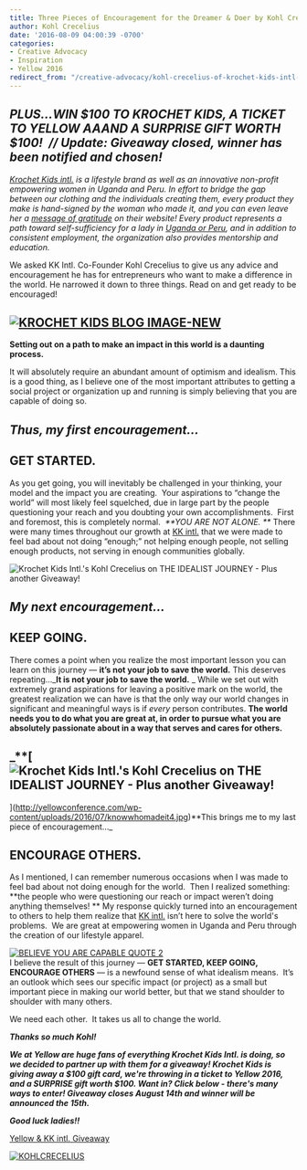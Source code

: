 ```yaml
---
title: Three Pieces of Encouragement for the Dreamer & Doer by Kohl Crecelius, Co-Founder of Krochet Kids INTL.
author: Kohl Crecelius
date: '2016-08-09 04:00:39 -0700'
categories:
- Creative Advocacy
- Inspiration
- Yellow 2016
redirect_from: "/creative-advocacy/kohl-crecelius-of-krochet-kids-intl-on-the-idealist-journey-and-another-giveaway/"
---
```


## _PLUS...WIN $100 TO KROCHET KIDS, A TICKET TO YELLOW AAAND A SURPRISE GIFT WORTH $100!  // Update: Giveaway closed, winner has been notified and chosen!_

_[Krochet Kids intl.](http://www.krochetkids.org/) is a lifestyle brand as well as an innovative non-profit empowering women in Uganda and Peru. In effort to bridge the gap between our clothing and the individuals creating them, every product they make is hand-signed by the woman who made it, and you can even leave her a [message of gratitude](http://www.krochetkids.org/what-we-do/meet-the-ladies/) on their website! Every product represents a path toward self-sufficiency for a lady in [Uganda or Peru](http://www.krochetkids.org/what-we-do/our-impact/), and in addition to consistent employment, the organization also provides mentorship and education.[  
](http://yellowconference.com/wp-content/uploads/2016/07/spring2016pike.jpg)_

We asked KK Intl. Co-Founder Kohl Crecelius to give us any advice and encouragement he has for entrepreneurs who want to make a difference in the world. He narrowed it down to three things. Read on and get ready to be encouraged!

## [![KROCHET KIDS BLOG IMAGE-NEW](http://yellowconference.com/wp-content/uploads/2016/08/KROCHET-KIDS-BLOG-IMAGE-NEW1.jpg)](http://yellowconference.com/wp-content/uploads/2016/08/KROCHET-KIDS-BLOG-IMAGE-NEW1.jpg)

**Setting out on a path to make an impact in this world is a daunting process.**

It will absolutely require an abundant amount of optimism and idealism. This is a good thing, as I believe one of the most important attributes to getting a social project or organization up and running is simply believing that you are capable of doing so.

## _Thus, my first encouragement…_

## **GET STARTED.**

As you get going, you will inevitably be challenged in your thinking, your model and the impact you are creating.  Your aspirations to “change the world” will most likely feel squelched, due in large part by the people questioning your reach and you doubting your own accomplishments.  First and foremost, this is completely normal.  _**YOU ARE NOT ALONE. **_ There were many times throughout our growth at [KK intl.](http://www.krochetkids.org/) that we were made to feel bad about not doing “enough;” not helping enough people, not selling enough products, not serving in enough communities globally. 

![Krochet Kids Intl.'s Kohl Crecelius on THE IDEALIST JOURNEY - Plus another Giveaway!](http://yellowconference.com/wp-content/uploads/2016/07/spring2016pike.jpg)

## _**My next encouragement…**_

## **KEEP GOING.**

There comes a point when you realize the most important lesson you can learn on this journey — **it’s not your job to save the world.** This deserves repeating…_**It is not your job to save the world.** _ While we set out with extremely grand aspirations for leaving a positive mark on the world, the greatest realization we can have is that the only way our world changes in significant and meaningful ways is if _every_ person contributes. **The world needs you to do what you are great at, in order to pursue what you are absolutely passionate about in a way that serves and cares for others.**

## _**[![Krochet Kids Intl.'s Kohl Crecelius on THE IDEALIST JOURNEY - Plus another Giveaway!](http://yellowconference.com/wp-content/uploads/2016/07/knowwhomadeit2.jpg)  
](http://yellowconference.com/wp-content/uploads/2016/07/knowwhomadeit4.jpg)**This brings me to my last piece of encouragement…_

## ENCOURAGE OTHERS.

As I mentioned, I can remember numerous occasions when I was made to feel bad about not doing enough for the world.  Then I realized something: **the people who were questioning our reach or impact weren’t doing anything themselves! ** My response quickly turned into an encouragement to others to help them realize that [KK intl.](http://www.krochetkids.org/) isn’t here to solve the world's problems.  We are great at empowering women in Uganda and Peru through the creation of our lifestyle apparel.

[![BELIEVE YOU ARE CAPABLE QUOTE 2](http://yellowconference.com/wp-content/uploads/2016/08/BELIEVE-YOU-ARE-CAPABLE-QUOTE-2.jpg)](http://yellowconference.com/wp-content/uploads/2016/08/BELIEVE-YOU-ARE-CAPABLE-QUOTE-2.jpg)[  
](http://yellowconference.com/wp-content/uploads/2016/07/knowwhomadeit2.jpg)I believe the result of this journey — **GET STARTED, KEEP GOING, ENCOURAGE OTHERS** — is a newfound sense of what idealism means.  It’s an outlook which sees our specific impact (or project) as a small but important piece in making our world better, but that we stand shoulder to shoulder with many others.

We need each other.  It takes us all to change the world.

_**Thanks so much Kohl!**_

_**We at Yellow are huge fans of everything Krochet Kids Intl. is doing, so we decided to partner up with them for a giveaway! Krochet Kids is giving away a $100 gift card, we're throwing in a ticket to Yellow 2016, and a SURPRISE gift worth $100\. Want in? Click below - there's many ways to enter! Giveaway closes August 14th and winner will be announced the 15th.**_

_**Good luck ladies!!**_

[Yellow & KK intl. Giveaway](https://gleam.io/zL0xn/yellow-kk-intl-giveaway)  

[![KOHLCRECELIUS](http://yellowconference.com/wp-content/uploads/2016/07/KOHLCRECELIUS.jpg)](http://www.krochetkids.org/)
